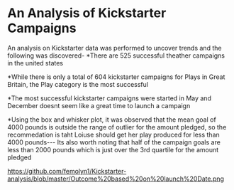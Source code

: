 # An Analysis of Kickstarter Campaigns
An analysis on Kickstarter data was performed  to uncover trends and the following was discovered- 
*There are 525 successful theather campaigns in the united states 

*While there is only a total of 604 kickstarter campaigns for Plays in Great Britain, the Play category is the most successful

*The most successful kickstarter campaigns were started in May and December doesnt seem like a great time to launch a campaign

*Using the box and whisker plot, it was observed that the mean goal of 4000 pounds is outside the range of outlier for the amount pledged, so the recommedation is taht Loiuse should get her play produced for less than 4000 pounds--- Its also worth noting that half of the campaign goals are less than 2000 pounds which is just over the 3rd quartile for the amount pledged



https://github.com/femolyn1/Kickstarter-analysis/blob/master/Outcome%20based%20on%20launch%20Date.png

